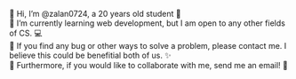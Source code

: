 👋 Hi, I’m @zalan0724, a 20 years old student 👋  
🌱 I’m currently learning web development, but I am open to any other fields of CS. 💻   
🚀 If you find any bug or other ways to solve a problem, please contact me. I believe this could be benefitial both of us. ✨  
🥳 Furthermore, if you would like to collaborate with me, send me an email! 🥳

<!---
zalan0724/zalan0724 is a ✨ special ✨ repository because its `README.md` (this file) appears on your GitHub profile.
You can click the Preview link to take a look at your changes.
--->
